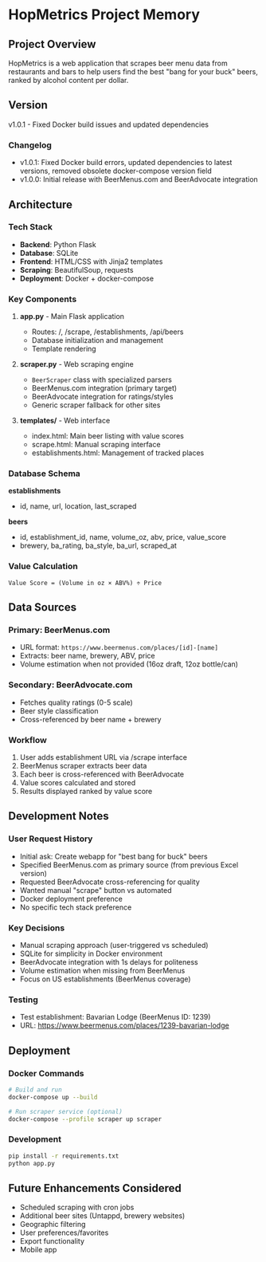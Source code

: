 # HopMetrics Project Memory

## Project Overview
HopMetrics is a web application that scrapes beer menu data from restaurants and bars to help users find the best "bang for your buck" beers, ranked by alcohol content per dollar.

## Version
v1.0.1 - Fixed Docker build issues and updated dependencies

### Changelog
- v1.0.1: Fixed Docker build errors, updated dependencies to latest versions, removed obsolete docker-compose version field
- v1.0.0: Initial release with BeerMenus.com and BeerAdvocate integration

## Architecture

### Tech Stack
- **Backend**: Python Flask
- **Database**: SQLite
- **Frontend**: HTML/CSS with Jinja2 templates
- **Scraping**: BeautifulSoup, requests
- **Deployment**: Docker + docker-compose

### Key Components

1. **app.py** - Main Flask application
   - Routes: /, /scrape, /establishments, /api/beers
   - Database initialization and management
   - Template rendering

2. **scraper.py** - Web scraping engine
   - `BeerScraper` class with specialized parsers
   - BeerMenus.com integration (primary target)
   - BeerAdvocate integration for ratings/styles
   - Generic scraper fallback for other sites

3. **templates/** - Web interface
   - index.html: Main beer listing with value scores
   - scrape.html: Manual scraping interface  
   - establishments.html: Management of tracked places

### Database Schema

**establishments**
- id, name, url, location, last_scraped

**beers** 
- id, establishment_id, name, volume_oz, abv, price, value_score
- brewery, ba_rating, ba_style, ba_url, scraped_at

### Value Calculation
```
Value Score = (Volume in oz × ABV%) ÷ Price
```

## Data Sources

### Primary: BeerMenus.com
- URL format: `https://www.beermenus.com/places/[id]-[name]`
- Extracts: beer name, brewery, ABV, price
- Volume estimation when not provided (16oz draft, 12oz bottle/can)

### Secondary: BeerAdvocate.com  
- Fetches quality ratings (0-5 scale)
- Beer style classification
- Cross-referenced by beer name + brewery

### Workflow
1. User adds establishment URL via /scrape interface
2. BeerMenus scraper extracts beer data
3. Each beer is cross-referenced with BeerAdvocate
4. Value scores calculated and stored
5. Results displayed ranked by value score

## Development Notes

### User Request History
- Initial ask: Create webapp for "best bang for buck" beers
- Specified BeerMenus.com as primary source (from previous Excel version)
- Requested BeerAdvocate cross-referencing for quality
- Wanted manual "scrape" button vs automated
- Docker deployment preference
- No specific tech stack preference

### Key Decisions
- Manual scraping approach (user-triggered vs scheduled)
- SQLite for simplicity in Docker environment  
- BeerAdvocate integration with 1s delays for politeness
- Volume estimation when missing from BeerMenus
- Focus on US establishments (BeerMenus coverage)

### Testing
- Test establishment: Bavarian Lodge (BeerMenus ID: 1239)
- URL: https://www.beermenus.com/places/1239-bavarian-lodge

## Deployment

### Docker Commands
```bash
# Build and run
docker-compose up --build

# Run scraper service (optional)
docker-compose --profile scraper up scraper
```

### Development
```bash
pip install -r requirements.txt
python app.py
```

## Future Enhancements Considered
- Scheduled scraping with cron jobs
- Additional beer sites (Untappd, brewery websites)
- Geographic filtering
- User preferences/favorites
- Export functionality
- Mobile app